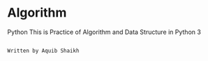 # Algorithm
Python
This is Practice of Algorithm and Data Structure in Python 3 

                                                                                                                Written by Aquib Shaikh
